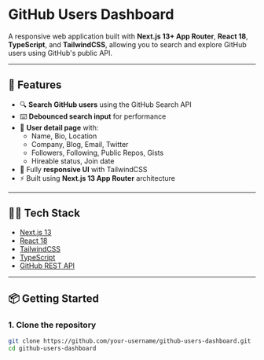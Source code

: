 # GitHub Users Dashboard

A responsive web application built with **Next.js 13+ App Router**, **React 18**, **TypeScript**, and **TailwindCSS**, allowing you to search and explore GitHub users using GitHub's public API.

---

## 🚀 Features

- 🔍 **Search GitHub users** using the GitHub Search API
- ⌨️ **Debounced search input** for performance
- 📄 **User detail page** with:
  - Name, Bio, Location
  - Company, Blog, Email, Twitter
  - Followers, Following, Public Repos, Gists
  - Hireable status, Join date
- 🎨 Fully **responsive UI** with TailwindCSS
- ⚡ Built using **Next.js 13 App Router** architecture

---

## 🧑‍💻 Tech Stack

- [Next.js 13](https://nextjs.org/)
- [React 18](https://react.dev/)
- [TailwindCSS](https://tailwindcss.com/)
- [TypeScript](https://www.typescriptlang.org/)
- [GitHub REST API](https://docs.github.com/en/rest)

---

## 📦 Getting Started

### 1. Clone the repository
```bash
git clone https://github.com/your-username/github-users-dashboard.git
cd github-users-dashboard
